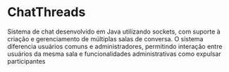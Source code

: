 # ChatThreads
Sistema de chat desenvolvido em Java utilizando sockets, com suporte à criação e gerenciamento de múltiplas salas de conversa. O sistema diferencia usuários comuns e administradores, permitindo interação entre usuários da mesma sala e funcionalidades administrativas como expulsar participantes
